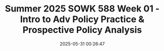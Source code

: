 ---
layout: single_presentation
name: summer-2025-sowk-588-week-01-intro-to-adv-policy-practice-prospective-policy-analysis.md
title: "Summer 2025 SOWK 588 Week 01 - Intro to Adv Policy Practice & Prospective Policy Analysis"
date:  2025-05-31 00:26:47
presentation_id: DD2DmN
permalink: /DD2DmN/
redirect_from:
  - /presentations/DD2DmN/summer-2025-sowk-588-week-01-intro-to-adv-policy-practice-prospective-policy-analysis
slides: 
  - slide_name: deck-DD2DmN-large-0.jpeg
    slide_alt: "Title slide with colorful text: 'Intro to Advanced Policy & Practice' and 'Prospective Policy Analysis.' Text details Jacob Campbell, Ph.D., at Heritage University, Summer 2025 SOWK 588 Week 01. Artistic graphic on left."
  - slide_name: deck-DD2DmN-large-1.jpeg
    slide_alt: "Text on a slide shows a land acknowledgment: 'Yakmumani Tiicham (The land of the Yakama People).' It honors the traditional lands of the Yakama Nation's 14 tribes, with gratitude. Bottom text: 'Land Acknowledgement.'"
  - slide_name: deck-DD2DmN-large-2.jpeg
    slide_alt: "The slide displays a 'Plan for Week 01' with an agenda to review the syllabus and practice prospective policy analysis, alongside learning objectives to understand assignments and policy analysis approaches."
  - slide_name: deck-DD2DmN-large-3.jpeg
    slide_alt: "A course syllabus document for 'SOWK 588' is displayed, detailing instructor names, contact information, class times, and course description. The left side features text: 'SOWK 588 Course Syllabus.'"
  - slide_name: deck-DD2DmN-large-4.jpeg
    slide_alt: "Two textbooks are displayed on the left, labeled 'Textbooks.' On the right, a section titled 'Helpful Resources' lists 'Library Guides' with links to 'Native Americans' and 'Latinx/Hispanic.' An 'Eagle Search' icon and an image of a 'Publication Manual' are also shown."
  - slide_name: deck-DD2DmN-large-5.jpeg
    slide_alt: "The slide lists several assignments for a project. It includes a 'Policy Analysis and Advocacy Project,' with written and presentation components, 'Weekly Online Discussion Forum,' attendance, participation, and two take-home exams."
  - slide_name: deck-DD2DmN-large-6.jpeg
    slide_alt: "Text slide outlines a 'Policy Analysis Paper' task. It includes identification of social issues, ethical analysis, application of theory, and advocacy recommendations. Purpose: develop skills in policy and advocacy analysis."
  - slide_name: deck-DD2DmN-large-7.jpeg
    slide_alt: "Rubric table outlines criteria for a policy analysis paper under the 'Highly Developed' category. Criteria include social issue identification, policy analysis, theory effects, alternatives, formatting, and assignment adherence, with detailed descriptions for each."
  - slide_name: deck-DD2DmN-large-8.jpeg
    slide_alt: "The slide details key components of a 'Policy Advocacy Presentation,' including Introduction, Policy Analysis, Advocacy Strategy, Implementation Plan, and Conclusion. It emphasizes the importance of stakeholder engagement."
  - slide_name: deck-DD2DmN-large-9.jpeg
    slide_alt: "A detailed rubric with five criteria: problem statement, policy analysis, advocacy strategy, implementation plan, and conclusion. It evaluates presentation skills as 'Highly Developed,' emphasizing clarity, effectiveness, and organization."
  - slide_name: deck-DD2DmN-large-10.jpeg
    slide_alt: "Text on a plain white background reads, 'Last class, what’s the plan?' in a gradient of pink to orange, suggesting a discussion in a presentation slide."
  - slide_name: deck-DD2DmN-large-11.jpeg
    slide_alt: "A colorful diagram lists six steps in prospective policy analysis. Steps include characterizing problems, specifying alternatives, evaluating criteria, creating matrices, analyzing trade-offs, and communicating results. Title: 'Steps in Prospective Policy Analysis.'"
  - slide_name: deck-DD2DmN-large-12.jpeg
    slide_alt: "Text on a slide instructs the formation of small groups for analyzing policy. It reads:'Small Group Step 0Small groups of 3 or 4 with people around you. We are going to go through Linquiti’s steps in the prospective policy analysis part by part. Work together to determine who your group is and what social problem you are going to be considering.'"
  - slide_name: deck-DD2DmN-large-13.jpeg
    slide_alt: "Three icons represent concepts in a presentation slide: a bandaged globe for current conditions, an intact globe for future goals, and a heart for problem analysis. Text explains each: 'As-is Condition' asks what it looks like now, 'To-be Condition' envisions what it should or ought to look like, and 'Five Whys and Why That' aims to uncover the underlying problem. The slide is titled 'Characterize the Policy Problem.'"
  - slide_name: deck-DD2DmN-large-14.jpeg
    slide_alt: "The slide presents guidelines for defining policy problems. It emphasizes identifying crucial causes, articulating core issues due to gaps, and highlighting key consequences, all in concise terms."
  - slide_name: deck-DD2DmN-large-15.jpeg
    slide_alt: "The image shows text on a plain background saying, 'Small Group Step 1: Characterize the Policy Problem,' indicating the first step in a policy-related process."
  - slide_name: deck-DD2DmN-large-16.jpeg
    slide_alt: "Text 'Specify Policy Alternatives that Might Mitigate the Problem' in vibrant colors on left. Right side lists qualities of strong policy options: actionable, detailed, context-matched, descriptive, not dummy. (Linquit, 2022)."
  - slide_name: deck-DD2DmN-large-17.jpeg
    slide_alt: "Text on a plain background reads, 'Small Group Step 2: Specify Policy Alternatives that Might Mitigate the Problem.'"
  - slide_name: deck-DD2DmN-large-18.jpeg
    slide_alt: "Chart in a presentation slide lists criteria for evaluating alternatives: Efficacy, Cost, Equity, Administrability. Features pros/cons table and a note on unintended consequences. Title: 'Identify Criteria for Evaluating Alternatives.'"
  - slide_name: deck-DD2DmN-large-19.jpeg
    slide_alt: "Slide text in the center reads: 'Small Group Step 3: Identify Criteria for Evaluating Alternatives' on a white background. The words 'Step 3' are highlighted in purple."
  - slide_name: deck-DD2DmN-large-20.jpeg
    slide_alt: "A table with four policy options is evaluated against three criteria. Accompanying text reads: 'Create a Criteria-Alternatives Matrix and Predict the Performance of Each Alternative' (Linquit, 2022)."
  - slide_name: deck-DD2DmN-large-21.jpeg
    slide_alt: "A slide features a quotation in purple and pink text. It discusses the importance of the Criteria-Alternatives Matrix (CAM) in policy analysis. Source: (Linquiti, 2022, p. 29)."
  - slide_name: deck-DD2DmN-large-22.jpeg
    slide_alt: "Text on a white slide instructs: 'Small Group Step 4: Create a Criteria-Alternatives Matrix and Predict the Performance of Each Alternative.'"
  - slide_name: deck-DD2DmN-large-23.jpeg
    slide_alt: "A black circle contains a white puzzle piece labeled 'Give.' Next to it, a separate black piece labeled 'Take' appears. The text discusses trade-off analyses: cost-benefit, cost-effectiveness, multiattribute, and prose-based evaluations."
  - slide_name: deck-DD2DmN-large-24.jpeg
    slide_alt: "Text reads: 'Small Group Step 5: Make The Trade-Offs Across Alternatives.' Displayed centrally on a white background, indicating a step in a presentation process."
  - slide_name: deck-DD2DmN-large-25.jpeg
    slide_alt: "Text on slide reads: 'Small Group Step 6: Communicate the Results.' White background, blue and purple text."
presentation_description_md: >
  Welcome%20to%20the%20start%20of%20SOWK%20588,%20Advanced%20Policy%20Practice.%20Week%20one%20has%20a%20synchronous%20class%20session,%20taking%20place%20on%20Saturday,%2005/31/25.%20This%20week,%20we%20are%20starting%20our%20exploration%20of%20policy%20analysis%20by%20reflecting%20on%20previous%20work%20analyzing%20policies%20you%20have%20done.%20In%20the%20forums,%20you%20can%20write%20a%20definition%20of%20a%20problem,%20discuss%20current%20events%20and%20the%20impact%20of%20poverty,%20and%20further%20consider%20policy%20analysis.%20In%20class,%20we%20will%20continue%20to%20explore%20prospective%20policy%20analysis.%20The%20agenda%20is%20as%20follows:%0A%0A-%20Review%20syllabus%0A-%20Practice%20with%20the%20process%20of%20prospective%20policy%20analysis%0A%0ALearning%20Objectives%20this%20week%20include:%0A%0A-%20Understand%20the%20significant%20assignments%20and%20general%20flow%20of%20this%20class%0A-%20Describe%20the%20sequential%20approach%20to%20policy%20analysis%20in%20classical%20models%20of%20prospective%20policy%20analysis.%0A-%20Reflect%20on%20policy%20analysis%20previously%20done%20and%20relate%20it%20to%20prospective%20policy%20analysis%0A-%20Construct%20a%20succinct,%20evidence-informed%20problem%20definition%20for%20social%20policy%0A-%20Synthesize%20insights%20from%20contemporary%20data%20and%20events%20to%20reflect%20on%20evolving%20issues%20in%20poverty%20policy%0A-%20Engage%20in%20collaborative%20online%20discussions%20demonstrating%20critical%20thinking,%20respectful%20dialogue,%20and%20integration%20of%20scholarly%20perspectives.
downloadable_slides: deck-DD2DmN.pdf
slides_count: 26
header:
  teaser: deck-DD2DmN-thumb-0.jpeg
presentation_video: 
location: "Heritage University"
tags:
  - Heritage University
  - MSW Program
  - SOWK 588
---